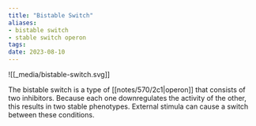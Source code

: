```yaml
---
title: "Bistable Switch"
aliases:
- bistable switch
- stable switch operon
tags:
date: 2023-08-10
---
```

![[_media/bistable-switch.svg]]

The bistable switch is a type of [[notes/570/2c1|operon]] that consists of two inhibitors. Because each one downregulates the activity of the other, this results in two stable phenotypes. External stimula can cause a switch between these conditions.

